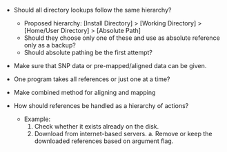 

 * Should all directory lookups follow the same hierarchy?
     * Proposed hierarchy: [Install Directory] > [Working Directory] > [Home/User Directory] > [Absolute Path]
     * Should they choose only one of these and use as absolute reference only as a backup?
      * Should absolute pathing be the first attempt?

 * Make sure that SNP data or pre-mapped/aligned data can be given.
 * One program takes all references or just one at a time?
 * Make combined method for aligning and mapping
 * How should references be handled as a hierarchy of actions?
    * Example:
        1. Check whether it exists already on the disk.
        2. Download from internet-based servers.
            a. Remove or keep the downloaded references based on argument flag.
